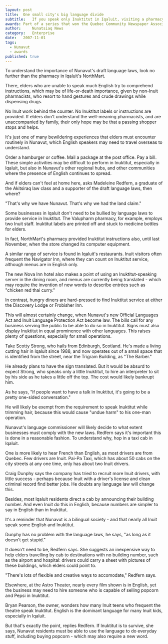```yaml
---
layout:	post
title:	One small city's big language divide
subtitle:	If you speak only Inuktitut in Iqaluit, visiting a pharmacy could be life-threatening
awards: Part of a series that won the Quebec Community Newspaper Association's award for best investigative or in-depth reporting
author:     Nunatsiaq News
category:	Enterprise
date:	2007-11-01
tags: 
  - Nunavut
  - awards
published: true
---
```


To understand the importance of Nunavut's draft language laws, look no further than the pharmacy in Iqaluit's NorthMart.

There, elders who are unable to speak much English try to comprehend instructions, which may be of life-or-death importance, given by non-Inuit pharmacists, who resort to hand gestures and crude drawings while dispensing drugs.

No Inuit work behind the counter. No Inuktitut labels or instructions are provided. If elders don't understand the well-meaning pharmacists, and are unaccompanied by family, their only hope may be that a passing shopper stops and helps.

It's just one of many bewildering experiences that elders must encounter routinely in Nunavut, which English speakers may need to travel overseas to understand. <!-- BREAK -->

Order a hamburger or coffee. Mail a package at the post office. Pay a bill. These simple activities may be difficult to perform in Inuktitut, especially in Iqaluit, but also in Nunavut's other regional hubs, and other communities where the presence of English continues to spread.

And if elders can't feel at home here, asks Madeleine Redfern, a graduate of the Akitsiraq law class and a supporter of the draft language laws, then where?

"That's why we have Nunavut. That's why we had the land claim."

Some businesses in Iqaluit don't need to be bullied by language laws to provide service in Inuktitut. The Valupharm pharmacy, for example, employs two Inuit staff. Inuktitut labels are printed off and stuck to medicine bottles for elders.

In fact, NorthMart's pharmacy provided Inuktitut instructions also, until last November, when the store changed its computer equipment.

A similar range of service is found in Iqaluit's restaurants. Inuit visitors often frequent the Navigator Inn, where they can count on Inuktitut service, although menus are in English only.

The new Nova Inn hotel also makes a point of using an Inuktitut-speaking server in the dining room, and menus are currently being translated - which may require the invention of new words to describe entrées such as "chicken red thai curry."

In contrast, hungry diners are hard-pressed to find Inuktitut service at either the Discovery Lodge or Frobisher Inn.

This will almost certainly change, when Nunavut's new Official Languages Act and Inuit Language Protection Act become law. The bills call for any business serving the public to be able to do so in Inuktitut. Signs must also display Inuktitut in equal prominence with other languages. This raises plenty of questions, especially for small operations.

Take Scotty Strong, who hails from Edinburgh, Scotland.  He's made a living cutting hair in Iqaluit since 1988, and now operates out of a small space that is identified from the street, near the Trigram Building, as "The Barber."

He already plans to have the sign translated. But it would be absurd to expect Strong, who speaks only a little Inuktitut, to hire an interpreter to sit by his side as he takes a little off the top. The cost would likely bankrupt him.

As he says, "If people want to have a talk in Inuktitut, it's going to be a pretty one-sided conversation."

He will likely be exempt from the requirement to speak Inuktitut while trimming hair, because this would cause "undue harm" to his one-man operation.

Nunavut's language commissioner will likely decide to what extent businesses must comply with the new laws. Redfern says it's important this is done in a reasonable fashion. To understand why, hop in a taxi cab in Iqaluit.

One is more likely to hear French than English, as most drivers are from Quebec. Few drivers are Inuit. Pai-Pa Taxi, which has about 50 cabs on the city streets at any one time, only has about two Inuit drivers.

Craig Dunphy says the company has tried to recruit more Inuit drivers, with little success - perhaps because Inuit with a driver's license and clean criminal record find better jobs. He doubts any language law will change this.

Besides, most Iqaluit residents direct a cab by announcing their building number. And even Inuit do this in English, because numbers are simpler to say in English than in Inuktitut.

It's a reminder that Nunavut is a bilingual society - and that nearly all Inuit speak some English and Inuktitut.

Dunphy has no problem with the language laws, he says, "as long as it doesn't get stupid."

It doesn't need to be, Redfern says. She suggests an inexpensive way to help elders travelling by cab to destinations with no building number, such as the airport and hospital: drivers could carry a sheet with pictures of these buildings, which elders could point to.

"There's lots of flexible and creative ways to accomodate," Redfern says.

Elsewhere, at the Astro Theater, nearly every film shown is in English, yet the business may need to hire someone who is capable of selling popcorn and Pepsi in Inuktitut.

Bryan Pearson, the owner, wonders how many Inuit teens who frequent the theatre speak Inuktitut. English is the dominant language for many Inuit kids, especially in Iqaluit.

But that's exactly the point, replies Redfern. If Inuktitut is to survive, she says, Nunavut residents must be able to use the language to do everyday stuff, including buying popcorn - which may also require a new word.

